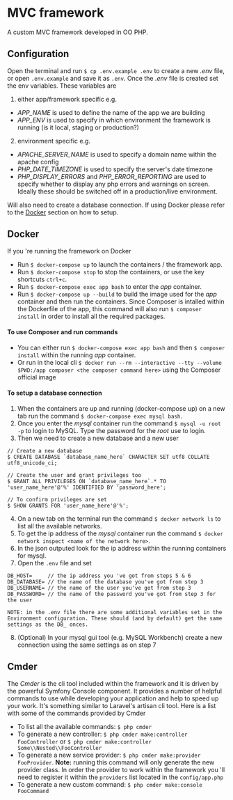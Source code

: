 # MVC framework

A custom MVC framework developed in OO PHP.


## Configuration
Open the terminal and run `$ cp .env.example .env` to create a new _.env_ file, or open `.env.example` and save it as `.env`.
Once the _.env_ file is created set the env variables. These variables are 

1. either app/framework specific e.g.
- _APP_NAME_ is used to define the name of the app we are building
- _APP_ENV_ is used to specify in which environment the framework is running (is it local, staging or production?)

2. environment specific e.g.
- _APACHE_SERVER_NAME_ is used to specify a domain name within the apache config
- _PHP_DATE_TIMEZONE_ is used to specify the server's date timezone
- _PHP_DISPLAY_ERRORS_ and _PHP_ERROR_REPORTING_ are used to specify whether to display any php errors and warnings on screen. Ideally these should be switched off in a production/live environment.

Will also need to create a database connection. If using Docker please refer to the [Docker](https://github.com/ltdev22/mvcframework#docker) section on how to setup.


## Docker

If you 're running the framework on Docker

- Run `$ docker-compose up` to launch the containers / the framework app.
- Run `$ docker-compose stop` to stop the containers, or use the key shortcuts `ctrl+c`.
- Run `$ docker-compose exec app bash` to enter the _app_ container.
- Run `$ docker-compose up --build` to build the image used for the _app_ container and then run the containers. Since Composer is intalled within the Dockerfile of the app, this command will also run `$ composer install` in order to install all the required packages.

#### To use Composer and run commands
- You can either run `$ docker-compose exec app bash` and then `$ composer install` within the running _app_ container.
- Or run in the local cli `$ docker run --rm --interactive --tty --volume $PWD:/app composer <the composer command here>` using the Composer official image

#### To setup a database connection

1. When the containers are up and running (docker-compose up) on a new tab run the command `$ docker-compose exec mysql bash`.
2. Once you enter the _mysql_ container run the command `$ mysql -u root -p` to login to MySQL. Type the password for the _root_ use to login.
3. Then we need to create a new database and a new user
```mysql
// Create a new database
$ CREATE DATABASE `database_name_here` CHARACTER SET utf8 COLLATE utf8_unicode_ci;

// Create the user and grant privileges too
$ GRANT ALL PRIVILEGES ON `database_name_here`.* TO 'user_name_here'@'%' IDENTIFIED BY 'password_here';

// To confirm privileges are set
$ SHOW GRANTS FOR 'user_name_here'@'%';
```
4. On a new tab on the terminal run the command `$ docker network ls` to list all the available networks.
5. To get the ip address of the _mysql_ container run the command `$ docker network inspect <name of the network here>`.
6. In the json outputed look for the ip address within the running containers for mysql.
7. Open the `.env` file and set 
```
DB_HOST=     // the ip address you 've got from steps 5 & 6
DB_DATABASE= // the name of the database you've got from step 3
DB_USERNAME= // the name of the user you've got from step 3
DB_PASSWORD= // the name of the password you've got from step 3 for the user

NOTE: in the .env file there are some additional variables set in the Environment configuration. These should (and by default) get the same settings as the DB_ onces.
```
8. (Optional) In your mysql gui tool (e.g. MySQL Workbench) create a new connection using the same settings as on step 7


## Cmder

The _Cmder_ is the cli tool included within the framework and it is driven by the powerful Symfony Console component. It provides a number of helpful commands to use while developing your application and help to speed up your work. It's something similar to Laravel's artisan cli tool. Here is a list with some of the commands provided
by Cmder

- To list all the available commands: `$ php cmder`
- To generate a new controller: `$ php cmder make:controller FooController` or `$ php cmder make:controller Some\\Nested\\FooController`
- To generate a new service provider: `$ php cmder make:provider FooProvider`. __Note:__ running this command will only generate the new provider class. In order the provider to work within the framework you 'll need to register it within the `providers` list located in the `config/app.php`
- To generate a new custom command: `$ php cmder make:console FooCommand`

